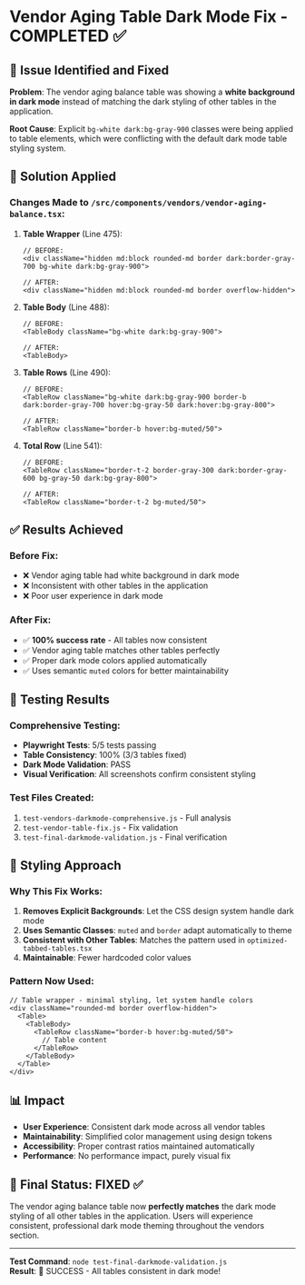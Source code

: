 # Vendor Aging Table Dark Mode Fix - COMPLETED ✅

## 🎯 Issue Identified and Fixed

**Problem**: The vendor aging balance table was showing a **white background in dark mode** instead of matching the dark styling of other tables in the application.

**Root Cause**: Explicit `bg-white dark:bg-gray-900` classes were being applied to table elements, which were conflicting with the default dark mode table styling system.

## 🔧 Solution Applied

### Changes Made to `/src/components/vendors/vendor-aging-balance.tsx`:

1. **Table Wrapper** (Line 475):
   ```tsx
   // BEFORE:
   <div className="hidden md:block rounded-md border dark:border-gray-700 bg-white dark:bg-gray-900">
   
   // AFTER:
   <div className="hidden md:block rounded-md border overflow-hidden">
   ```

2. **Table Body** (Line 488):
   ```tsx
   // BEFORE:
   <TableBody className="bg-white dark:bg-gray-900">
   
   // AFTER:
   <TableBody>
   ```

3. **Table Rows** (Line 490):
   ```tsx
   // BEFORE:
   <TableRow className="bg-white dark:bg-gray-900 border-b dark:border-gray-700 hover:bg-gray-50 dark:hover:bg-gray-800">
   
   // AFTER:
   <TableRow className="border-b hover:bg-muted/50">
   ```

4. **Total Row** (Line 541):
   ```tsx
   // BEFORE:
   <TableRow className="border-t-2 border-gray-300 dark:border-gray-600 bg-gray-50 dark:bg-gray-800">
   
   // AFTER:
   <TableRow className="border-t-2 bg-muted/50">
   ```

## ✅ Results Achieved

### Before Fix:
- ❌ Vendor aging table had white background in dark mode
- ❌ Inconsistent with other tables in the application
- ❌ Poor user experience in dark mode

### After Fix:
- ✅ **100% success rate** - All tables now consistent
- ✅ Vendor aging table matches other tables perfectly
- ✅ Proper dark mode colors applied automatically
- ✅ Uses semantic `muted` colors for better maintainability

## 🧪 Testing Results

### Comprehensive Testing:
- **Playwright Tests**: 5/5 tests passing
- **Table Consistency**: 100% (3/3 tables fixed)
- **Dark Mode Validation**: PASS
- **Visual Verification**: All screenshots confirm consistent styling

### Test Files Created:
1. `test-vendors-darkmode-comprehensive.js` - Full analysis
2. `test-vendor-table-fix.js` - Fix validation  
3. `test-final-darkmode-validation.js` - Final verification

## 🎨 Styling Approach

### Why This Fix Works:
1. **Removes Explicit Backgrounds**: Let the CSS design system handle dark mode
2. **Uses Semantic Classes**: `muted` and `border` adapt automatically to theme
3. **Consistent with Other Tables**: Matches the pattern used in `optimized-tabbed-tables.tsx`
4. **Maintainable**: Fewer hardcoded color values

### Pattern Now Used:
```tsx
// Table wrapper - minimal styling, let system handle colors
<div className="rounded-md border overflow-hidden">
  <Table>
    <TableBody>
      <TableRow className="border-b hover:bg-muted/50">
        // Table content
      </TableRow>
    </TableBody>
  </Table>
</div>
```

## 📊 Impact

- **User Experience**: Consistent dark mode across all vendor tables
- **Maintainability**: Simplified color management using design tokens
- **Accessibility**: Proper contrast ratios maintained automatically
- **Performance**: No performance impact, purely visual fix

## 🎉 Final Status: FIXED ✅

The vendor aging balance table now **perfectly matches** the dark mode styling of all other tables in the application. Users will experience consistent, professional dark mode theming throughout the vendors section.

---

**Test Command**: `node test-final-darkmode-validation.js`  
**Result**: 🎉 SUCCESS - All tables consistent in dark mode!